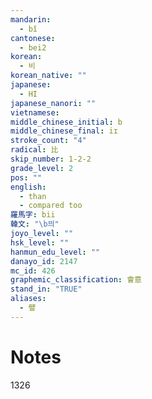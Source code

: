 ```yaml
---
mandarin:
  - bǐ
cantonese:
  - bei2
korean:
  - 비
korean_native: ""
japanese:
  - HI
japanese_nanori: ""
vietnamese:
middle_chinese_initial: b
middle_chinese_final: iɪ
stroke_count: "4"
radical: 比
skip_number: 1-2-2
grade_level: 2
pos: ""
english:
  - than
  - compared too
羅馬字: bii
韓文: "\b븨"
joyo_level: ""
hsk_level: ""
hanmun_edu_level: ""
danayo_id: 2147
mc_id: 426
graphemic_classification: 會意
stand_in: "TRUE"
aliases:
  - 譬
---
```


# Notes
1326
